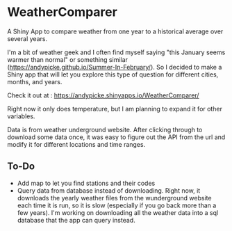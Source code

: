 # WeatherComparer

A Shiny App to compare weather from one year to a historical average over several years.

I'm a bit of weather geek and I often find myself saying "this January seems warmer than normal" or something similar (<https://andypicke.github.io/Summer-In-February/>). So I decided to make a Shiny app that will let you explore this type of question for different cities, months, and years.

Check it out at : <https://andypicke.shinyapps.io/WeatherComparer/>

Right now it only does temperature, but I am planning to expand it for other variables.

Data is from weather underground website. After clicking through to download some data once, it was easy to figure out the API from the url and modify it for different locations and time ranges.

## To-Do
- Add map to let you find stations and their codes
- Query data from database instead of downloading. Right now, it downloads the yearly weather files from the wunderground website each time it is run, so it is slow (especially if you go back more than a few years). I'm working on downloading all the weather data into a sql database that the app can query instead.
